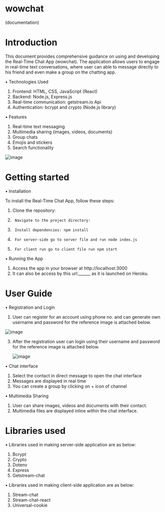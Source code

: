 # wowchat
(documentation)



# Introduction 

   This document provides comprehensive guidance on using and developing the Real-Time Chat App (wowchat).
   The application allows users to engage in real-time text conversations, where user can able to message directly to his friend and even make a group on the chatting app.

     
 •	Technologies Used
 1. Frontend: HTML, CSS, JavaScript (React)
 2. Backend: Node.js, Express.js
 3.	Real-time communication: getstream.io Api
 4.	Authentication: bcrypt and crypto (Node.js library)

• Features
1. Real-time text messaging
2. Multimedia sharing (images, videos, documents)
3. Group chats
4. Emojis and stickers
5. Search functionality

![image](https://github.com/ashwaniraj0813/wowchat/assets/122291624/2bfb364d-2306-4256-91d8-604e0dccec30)


   

# Getting started

• Installation

To install the Real-Time Chat App, follow these steps:
1.	Clone the repository:
2.		Navigate to the project directory:
3.		Install dependencies: npm install
4.		For server-side go to server file and run node index.js
5.		For client run go to client file run npm start


•	Running the App

1. Access the app in your browser at http://localhost:3000
2. It can also be access by this url:______ as it is launched on Heroku.




# User Guide 

• Registration and Login

1.	User can register for an account using phone no. and can generate own username and password for the reference image is attached below.
   
   ![image](https://github.com/ashwaniraj0813/Ashwani-Raj/assets/122291624/bc8604da-94d4-4033-abd5-23585b2116a2)

3. After the registration user can login using their username and password for the reference image is attached below.
   
   ![image](https://github.com/ashwaniraj0813/Ashwani-Raj/assets/122291624/f05b20a1-21a3-4795-a09c-03d5426fb8bf)


• Chat interface
1.	Select the contact in direct message to open the chat interface
2.	Messages are displayed in real time
3. You can create a group by clicking on + icon of channel 


•	Multimedia Sharing
1. User can share images, videos and documents with their contact.
2. Multimedia files are displayed inline within the chat interface.

# Libraries used

• Libraries used in making server-side application are as below:
1. Bcrypt
2. 	Crypto
3. 	Dotenv
4. 	Express
5. 	Getstream-chat

• Libraries used in making client-side application are as below:
1. Stream-chat
2. Stream-chat-react
3. Universal-cookie








